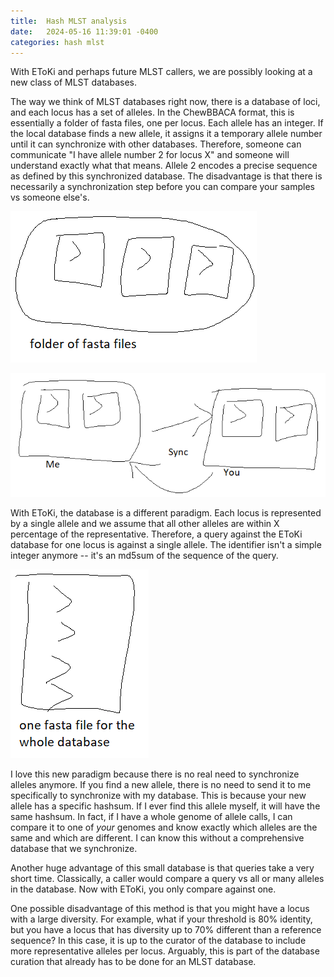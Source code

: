 ```yaml
---
title:  Hash MLST analysis 
date:   2024-05-16 11:39:01 -0400
categories: hash mlst 
---
```


With EToKi and perhaps future MLST callers, we are possibly looking at a new class of MLST databases.

The way we think of MLST databases right now, there is a database of loci,
and each locus has a set of alleles.
In the ChewBBACA format, this is essentially a folder of fasta files, one per locus.
Each allele has an integer. If the local database finds a new allele, it assigns it a temporary allele number until it can synchronize with other databases.
Therefore, someone can communicate "I have allele number 2 for locus X" and someone will understand exactly what that means. Allele 2 encodes a precise sequence as defined by this synchronized database.
The disadvantage is that there is necessarily a synchronization step before you can compare your samples vs someone else's.

![Classic MLST scheme cartoon](/assets/images/hashmlst/folder-of-fastas.png)

![mlst-sync](/assets/images/hashmlst/mlst-sync.png)

With EToKi, the database is a different paradigm.
Each locus is represented by a single allele and we assume that all other alleles are within X percentage of the representative.
Therefore, a query against the EToKi database for one locus is against a single allele.
The identifier isn't a simple integer anymore -- 
it's an md5sum of the sequence of the query.

![Hash MLST scheme cartoon](/assets/images/hashmlst/one-fasta.png)

I love this new paradigm because there is no real need to synchronize alleles anymore.
If you find a new allele, there is no need to send it to me specifically to synchronize with my database.
This is because your new allele has a specific hashsum.
If I ever find this allele myself, it will have the same hashsum.
In fact, if I have a whole genome of allele calls, I can compare it to one of _your_ genomes and know exactly which
alleles are the same and which are different.
I can know this without a comprehensive database that we synchronize.

Another huge advantage of this small database is that queries take a very short time.
Classically, a caller would compare a query vs all or many alleles in the database. Now with EToKi, you only compare against one.

One possible disadvantage of this method is that you might have a locus with a large diversity.
For example, what if your threshold is 80% identity, but you have a locus that has diversity up to 70% different than a reference sequence? 
In this case, it is up to the curator of the database to include more representative alleles per locus.
Arguably, this is part of the database curation that already has to be done for an MLST database.
